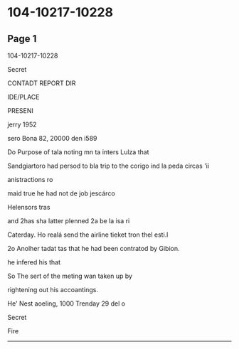 # 104-10217-10228

## Page 1

104-10217-10228

Secret

CONTADT REPORT DIR

IDE/PLACE

PRESENI

jerry 1952

sero Bona 82, 20000 den i589

Do Purpose of tala noting mn ta inters Lulza that

Sandgiartoro had persod to bla trip to the corigo ind la peda circas 'ii

anistractions ro

maid true he had not de job jescárco

Helensors tras

and 2has sha latter plenned 2a be la isa ri

Caterday. Ho realá send the airline tieket tron thel esti.l

2o Anolher tadat tas that he had been contratod by Gibion.

he infered his that

So The sert of the meting wan taken up by

rightening out his accoantings.

He' Nest aoeling, 1000 Trenday 29 del o

Secret

Fire

---

